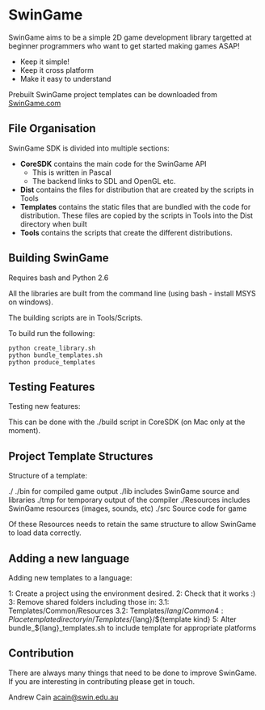 # SwinGame 

SwinGame aims to be a simple 2D game development library targetted at beginner programmers who want to get started making games ASAP!

- Keep it simple!
- Keep it cross platform
- Make it easy to understand

Prebuilt SwinGame project templates can be downloaded from [SwinGame.com](http://swingame.com/index.php/downloads.html)

## File Organisation

SwinGame SDK is divided into multiple sections:

- **CoreSDK** contains the main code for the SwinGame API
    - This is written in Pascal
    - The backend links to SDL and OpenGL etc.
- **Dist** contains the files for distribution that are created by the scripts in Tools
- **Templates** contains the static files that are bundled with the code for distribution. These files are copied by the scripts in Tools into the Dist directory when built
- **Tools** contains the scripts that create the different distributions.

## Building SwinGame

Requires bash and Python 2.6

All the libraries are built from the command line (using bash - install MSYS on windows).

The building scripts are in Tools/Scripts.

To build run the following:

    python create_library.sh
    python bundle_templates.sh
    python produce_templates

## Testing Features
Testing new features:

This can be done with the ./build script in CoreSDK (on Mac only at the moment).

## Project Template Structures
Structure of a template:

./
./bin for compiled game output
./lib includes SwinGame source and libraries
./tmp for temporary output of the compiler
./Resources includes SwinGame resources (images, sounds, etc)
./src Source code for game

Of these Resources needs to retain the same structure to allow SwinGame to load data correctly.

## Adding a new language
Adding new templates to a language:

1: Create a project using the environment desired.
2: Check that it works :)
3: Remove shared folders including those in:
3.1: Templates/Common/Resources
3.2: Templates/${lang}/Common
4: Place template directory in /Templates/${lang}/${template kind}
5: Alter bundle_${lang}_templates.sh to include template for appropriate platforms

## Contribution
There are always many things that need to be done to improve SwinGame. If you are interesting in contributing please get in touch.

Andrew Cain
acain@swin.edu.au